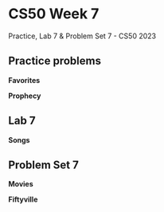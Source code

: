 # CS50 Week 7
Practice, Lab 7 &amp; Problem Set 7 - CS50 2023

## Practice problems
**Favorites**

**Prophecy**

## Lab 7

**Songs**

## Problem Set 7

**Movies**

**Fiftyville**
